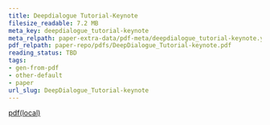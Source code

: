 ```yaml
---
title: Deepdialogue Tutorial-Keynote
filesize_readable: 7.2 MB
meta_key: deepdialogue_tutorial-keynote
meta_relpath: paper-extra-data/pdf-meta/deepdialogue_tutorial-keynote.yaml
pdf_relpath: paper-repo/pdfs/DeepDialogue_Tutorial-keynote.pdf
reading_status: TBD
tags:
- gen-from-pdf
- other-default
- paper
url_slug: DeepDialogue_Tutorial-keynote
---
```


[pdf(local)](../../paper-repo/pdfs/DeepDialogue_Tutorial-keynote.pdf)
